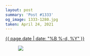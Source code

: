 ```yaml
---
layout: post
summary: 'Post #1333'
og_image: 1333-1280.jpg
taken: April 24, 2021
---
```


<div class="post">
 <time>
  <a href="/1333">
   {{ page.date | date: "%B %-d, %Y" }}
  </a>
 </time>
 <a href="/1333">
  <figure data-taken="4/24/2021">
   <img sizes="(min-width: 700px) 50vw, calc(100vw - 2rem)" src="{{ site.assets_url }}/1333-640.jpg" srcset="{{ site.assets_url }}/1333-320.jpg 320w, {{ site.assets_url }}/1333-640.jpg 640w, {{ site.assets_url }}/1333-960.jpg 960w, {{ site.assets_url }}/1333-1280.jpg 1280w"/>
  </figure>
 </a>
</div>
